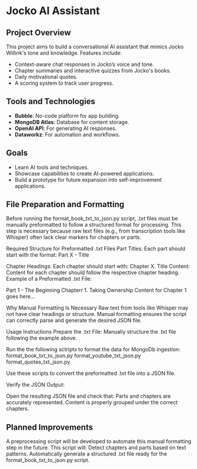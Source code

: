 # Jocko AI Assistant
## Project Overview
This project aims to build a conversational AI assistant that mimics Jocko Willink's tone and knowledge. Features include:
- Context-aware chat responses in Jocko’s voice and tone.
- Chapter summaries and interactive quizzes from Jocko's books.
- Daily motivational quotes.
- A scoring system to track user progress.

## Tools and Technologies
- **Bubble**: No-code platform for app building.
- **MongoDB Atlas**: Database for content storage.
- **OpenAI API**: For generating AI responses.
- **Dataworkz**: For automation and workflows.

## Goals
- Learn AI tools and techniques.
- Showcase capabilities to create AI-powered applications.
- Build a prototype for future expansion into self-improvement applications.

## File Preparation and Formatting
Before running the format_book_txt_to_json.py script, .txt files must be manually preformatted to follow a structured format for processing. This step is necessary because raw text files (e.g., from transcription tools like Whisper) often lack clear markers for chapters or parts.

Required Structure for Preformatted .txt Files
Part Titles:
Each part should start with the format:
Part X - Title

Chapter Headings:
Each chapter should start with:
Chapter X. Title
Content:
Content for each chapter should follow the respective chapter heading.
Example of a Preformatted .txt File:

Part 1 - The Beginning
Chapterr 1. Taking Ownership
Content for Chapter 1 goes here...

Why Manual Formatting Is Necessary
Raw text from tools like Whisper may not have clear headings or structure.
Manual formatting ensures the script can correctly parse and generate the desired JSON file.

Usage Instructions
Prepare the .txt File:
Manually structure the .txt file following the example above.

Run the the following sctripts to format the data for MongoDb ingestion:
format_book_txt_to_json.py
format_youtube_txt_json.py
format_quotes_txt_json.py

Use these scripts to convert the preformatted .txt file into a JSON file.

Verify the JSON Output:

Open the resulting JSON file and check that:
Parts and chapters are accurately represented.
Content is properly grouped under the correct chapters.

## Planned Improvements
A preprocessing script will be developed to automate this manual formatting step in the future. This script will:
Detect chapters and parts based on text patterns.
Automatically generate a structured .txt file ready for the format_book_txt_to_json.py script.
